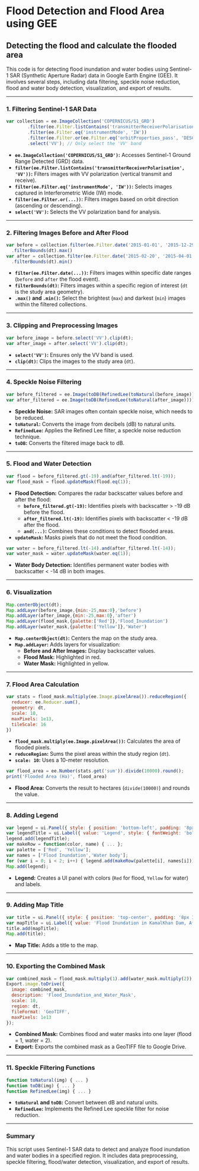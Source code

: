 # Flood Detection and Flood Area using GEE
Detecting the flood and calculate the flooded area 
--------

This code is for detecting flood inundation and water bodies using Sentinel-1 SAR (Synthetic Aperture Radar) data in Google Earth Engine (GEE). It involves several steps, including data filtering, speckle noise reduction, flood and water body detection, visualization, and export of results.

---

### **1. Filtering Sentinel-1 SAR Data**
```javascript
var collection = ee.ImageCollection('COPERNICUS/S1_GRD')
        .filter(ee.Filter.listContains('transmitterReceiverPolarisation', 'VV'))
        .filter(ee.Filter.eq('instrumentMode', 'IW'))
        .filter(ee.Filter.or(ee.Filter.eq('orbitProperties_pass', 'DESCENDING'),ee.Filter.eq('orbitProperties_pass', 'ASCENDING')))
        .select('VV'); // Only select the 'VV' band
```
- **`ee.ImageCollection('COPERNICUS/S1_GRD')`:** Accesses Sentinel-1 Ground Range Detected (GRD) data.
- **`filter(ee.Filter.listContains('transmitterReceiverPolarisation', 'VV'))`:** Filters images with VV polarization (vertical transmit and receive).
- **`filter(ee.Filter.eq('instrumentMode', 'IW'))`:** Selects images captured in Interferometric Wide (IW) mode.
- **`filter(ee.Filter.or(...))`:** Filters images based on orbit direction (ascending or descending).
- **`select('VV')`:** Selects the VV polarization band for analysis.


---

### **2. Filtering Images Before and After Flood**
```javascript
var before = collection.filter(ee.Filter.date('2015-01-01', '2015-12-29'))
  .filterBounds(dt).max()
var after = collection.filter(ee.Filter.date('2015-02-20', '2015-04-01'))
  .filterBounds(dt).min()
```
- **`filter(ee.Filter.date(...))`:** Filters images within specific date ranges (`before` and `after` the flood event).
- **`filterBounds(dt)`:** Filters images within a specific region of interest (`dt` is the study area geometry).
- **`.max()` and `.min()`:** Select the brightest (`max`) and darkest (`min`) images within the filtered collections.

---

### **3. Clipping and Preprocessing Images**
```javascript
var before_image = before.select('VV').clip(dt);
var after_image = after.select('VV').clip(dt);
```
- **`select('VV')`:** Ensures only the VV band is used.
- **`clip(dt)`:** Clips the images to the study area (`dt`).

---

### **4. Speckle Noise Filtering**
```javascript
var before_filtered = ee.Image(toDB(RefinedLee(toNatural(before_image))))
var after_filtered = ee.Image(toDB(RefinedLee(toNatural(after_image))))
```
- **Speckle Noise:** SAR images often contain speckle noise, which needs to be reduced.
- **`toNatural`:** Converts the image from decibels (dB) to natural units.
- **`RefinedLee`:** Applies the Refined Lee filter, a speckle noise reduction technique.
- **`toDB`:** Converts the filtered image back to dB.

---

### **5. Flood and Water Detection**
```javascript
var flood = before_filtered.gt(-19).and(after_filtered.lt(-19));
var flood_mask = flood.updateMask(flood.eq(1));
```
- **Flood Detection:** Compares the radar backscatter values before and after the flood:
  - **`before_filtered.gt(-19)`:** Identifies pixels with backscatter > -19 dB before the flood.
  - **`after_filtered.lt(-19)`:** Identifies pixels with backscatter < -19 dB after the flood.
  - **`and(...)`:** Combines these conditions to detect flooded areas.
- **`updateMask`:** Masks pixels that do not meet the flood condition.

```javascript
var water = before_filtered.lt(-14).and(after_filtered.lt(-14));
var water_mask = water.updateMask(water.eq(1));
```
- **Water Body Detection:** Identifies permanent water bodies with backscatter < -14 dB in both images.

---

### **6. Visualization**
```javascript
Map.centerObject(dt);
Map.addLayer(before_image,{min:-25,max:0},'before')
Map.addLayer(after_image,{min:-25,max:0},'after')
Map.addLayer(flood_mask,{palette:['Red']},'Flood_Inundation')
Map.addLayer(water_mask,{palette:['Yellow']},'Water')
```
- **`Map.centerObject(dt)`:** Centers the map on the study area.
- **`Map.addLayer`:** Adds layers for visualization:
  - **Before and After Images:** Display backscatter values.
  - **Flood Mask:** Highlighted in red.
  - **Water Mask:** Highlighted in yellow.

---

### **7. Flood Area Calculation**
```javascript
var stats = flood_mask.multiply(ee.Image.pixelArea()).reduceRegion({
  reducer: ee.Reducer.sum(),
  geometry: dt,
  scale: 10,
  maxPixels: 1e13,
  tileScale: 16
})
```
- **`flood_mask.multiply(ee.Image.pixelArea())`:** Calculates the area of flooded pixels.
- **`reduceRegion`:** Sums the pixel areas within the study region (`dt`).
- **`scale: 10`:** Uses a 10-meter resolution.

```javascript
var flood_area = ee.Number(stats.get('sum')).divide(10000).round();
print('Flooded Area (Ha)', flood_area)
```
- **Flood Area:** Converts the result to hectares (`divide(10000)`) and rounds the value.

---

### **8. Adding Legend**
```javascript
var legend = ui.Panel({ style: { position: 'bottom-left', padding: '8px 15px' } });
var legendTitle = ui.Label({ value: 'Legend', style: { fontWeight: 'bold', fontSize: '18px' } });
legend.add(legendTitle);
var makeRow = function(color, name) { ... };
var palette = ['Red', 'Yellow'];
var names = ['Flood Inundation','Water body'];
for (var i = 0; i < 2; i++) { legend.add(makeRow(palette[i], names[i])); }
Map.add(legend);
```
- **Legend:** Creates a UI panel with colors (`Red` for flood, `Yellow` for water) and labels.

---

### **9. Adding Map Title**
```javascript
var title = ui.Panel({ style: { position: 'top-center', padding: '8px 15px' } });
var mapTitle = ui.Label({ value: 'Flood Inundation in KamalKhan Dam, Afghanestan', style: { fontWeight: 'bold', fontSize: '13px' } });
title.add(mapTitle);
Map.add(title);
```
- **Map Title:** Adds a title to the map.

---

### **10. Exporting the Combined Mask**
```javascript
var combined_mask = flood_mask.multiply(1).add(water_mask.multiply(2));
Export.image.toDrive({
  image: combined_mask,
  description: 'Flood_Inundation_and_Water_Mask',
  scale: 10,
  region: dt,
  fileFormat: 'GeoTIFF',
  maxPixels: 1e13
});
```
- **Combined Mask:** Combines flood and water masks into one layer (flood = 1, water = 2).
- **Export:** Exports the combined mask as a GeoTIFF file to Google Drive.

---

### **11. Speckle Filtering Functions**
```javascript
function toNatural(img) { ... }
function toDB(img) { ... }
function RefinedLee(img) { ... }
```
- **`toNatural` and `toDB`:** Convert between dB and natural units.
- **`RefinedLee`:** Implements the Refined Lee speckle filter for noise reduction.

---

### **Summary**
This script uses Sentinel-1 SAR data to detect and analyze flood inundation and water bodies in a specified region. It includes data preprocessing, speckle filtering, flood/water detection, visualization, and export of results.
